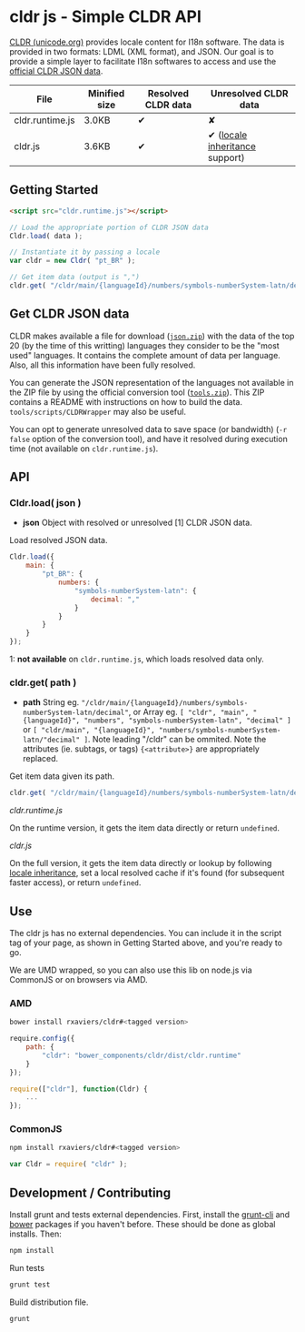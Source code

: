 # cldr js - Simple CLDR API

[CLDR (unicode.org)](http://cldr.unicode.org/) provides locale content for I18n software. The data is provided in two formats: LDML (XML format), and JSON. Our goal is to provide a simple layer to facilitate I18n softwares to access and use the [official CLDR JSON data](http://cldr.unicode.org/index/cldr-spec/json).

| File | Minified size | Resolved CLDR data | Unresolved CLDR data |
|---|---|---|---|
| cldr.runtime.js | 3.0KB | ✔ | ✘ |
| cldr.js | 3.6KB | ✔ | ✔ ([locale inheritance](http://www.unicode.org/reports/tr35/#Locale_Inheritance) support) |

## Getting Started

```html
<script src="cldr.runtime.js"></script>
```

```javascript
// Load the appropriate portion of CLDR JSON data
Cldr.load( data );

// Instantiate it by passing a locale
var cldr = new Cldr( "pt_BR" );

// Get item data (output is ",")
cldr.get( "/cldr/main/{languageId}/numbers/symbols-numberSystem-latn/decimal" );
```

## Get CLDR JSON data

CLDR makes available a file for download ([`json.zip`](http://www.unicode.org/Public/cldr/latest/)) with the data of the top 20 (by the time of this writting) languages they consider to be the "most used" languages. It contains the complete amount of data per language. Also, all this information have been fully resolved.

You can generate the JSON representation of the languages not available in the ZIP file by using the official conversion tool ([`tools.zip`](http://www.unicode.org/Public/cldr/latest/)). This ZIP contains a README with instructions on how to build the data. `tools/scripts/CLDRWrapper` may also be useful.

You can opt to generate unresolved data to save space (or bandwidth) (`-r false` option of the conversion tool), and have it resolved during execution time (not available on `cldr.runtime.js`).

## API

### Cldr.load( json )

- **json** Object with resolved or unresolved [1] CLDR JSON data.

Load resolved JSON data.

```javascript
Cldr.load({
	main: {
		"pt_BR": {
			numbers: {
				"symbols-numberSystem-latn": {
					decimal: ","
				}
			}
		}
	}
});
```

1: **not available** on `cldr.runtime.js`, which loads resolved data only.

### cldr.get( path )

- **path** String eg. `"/cldr/main/{languageId}/numbers/symbols-numberSystem-latn/decimal"`, or Array eg. `[ "cldr", "main", "{languageId}", "numbers", "symbols-numberSystem-latn", "decimal" ]` or `[ "cldr/main", "{languageId}", "numbers/symbols-numberSystem-latn/"decimal" ]`. Note leading "/cldr" can be ommited. Note the attributes (ie. subtags, or tags) `{<attribute>}` are appropriately replaced.

Get item data given its path.

```javascript
cldr.get( "/cldr/main/{languageId}/numbers/symbols-numberSystem-latn/decimal" );
```

*cldr.runtime.js*

On the runtime version, it gets the item data directly or return `undefined`.

*cldr.js*

On the full version, it gets the item data directly or lookup by following [locale inheritance](http://www.unicode.org/reports/tr35/#Locale_Inheritance), set a local resolved cache if it's found (for subsequent faster access), or return `undefined`.

## Use

The cldr js has no external dependencies. You can include it in the script tag of your page, as shown in Getting Started above, and you're ready to go.

We are UMD wrapped, so you can also use this lib on node.js via CommonJS or on browsers via AMD.

### AMD

```bash
bower install rxaviers/cldr#<tagged version>
```

```javascript
require.config({
	path: {
		"cldr": "bower_components/cldr/dist/cldr.runtime"
	}
});

require(["cldr"], function(Cldr) {
	...
});
```

### CommonJS

```bash
npm install rxaviers/cldr#<tagged version>
```

```javascript
var Cldr = require( "cldr" );
```

## Development / Contributing

Install grunt and tests external dependencies. First, install the [grunt-cli](http://gruntjs.com/getting-started#installing-the-cli) and [bower](http://bower.io/) packages if you haven't before. These should be done as global installs. Then:

```bash
npm install
```
Run tests
```bash
grunt test
```
Build distribution file.
```bash
grunt
```
